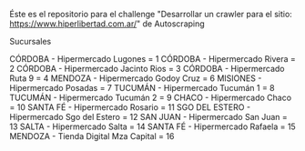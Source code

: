 Éste es el repositorio para el challenge "Desarrollar un crawler para el sitio: https://www.hiperlibertad.com.ar/" de Autoscraping

Sucursales

CÓRDOBA - Hipermercado Lugones = 1
CÓRDOBA - Hipermercado Rivera = 2
CÓRDOBA - Hipermercado Jacinto Rios = 3
CÓRDOBA - Hipermercado Ruta 9 = 4
MENDOZA - Hipermercado Godoy Cruz = 6
MISIONES - Hipermercado Posadas = 7
TUCUMÁN - Hipermercado Tucumán 1 = 8
TUCUMÁN - Hipermercado Tucumán 2 = 9
CHACO - Hipermercado Chaco = 10
SANTA FÉ - Hipermercado Rosario = 11
SGO DEL ESTERO - Hipermercado Sgo del Estero = 12
SAN JUAN - Hipermercado San Juan = 13
SALTA - Hipermercado Salta = 14
SANTA FÉ - Hipermercado Rafaela = 15
MENDOZA - Tienda Digital Mza Capital = 16